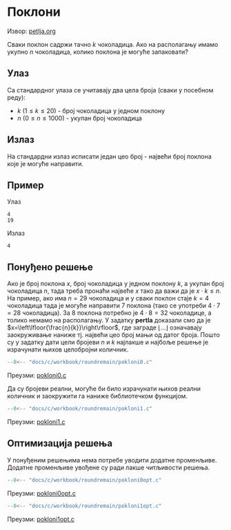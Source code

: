 # Поклони

Извор: [petlja.org](https://petlja.org/biblioteka/r/Zbirka/pokloni)

Сваки поклон садржи тачно $k$ чоколадица. Ако на располагању имамо укупно
$n$ чоколадица, колико поклона је могуће запаковати?

## Улаз

Са стандардног улаза се учитавају два цела броја (сваки у посебном реду):

- $k$ ($1\leq k\leq 20$) - број чоколадица у једном поклону
- $n$ ($0\leq n\leq 1000$) - укупан број чоколадица

## Излаз

На стандардни излаз исписати један цео број - највећи број поклона које је
могуће направити.

## Пример

Улаз

```text
4
19
```

Излаз

```text
4
```

## Понуђено решење

Ако је број поклона $x$, број чоколадица у једном поклону $k$, а укупан број
чоколадица $n$, тада треба пронаћи највеће $x$ тако да важи да је
$x\cdot k\leq n$. На пример, ако има $n=29$ чоколадица и у сваки поклон стаје
$k=4$ чоколадица тада је могуће направити $7$ поклона (тако се употреби
$4\cdot 7=28$ чоколадица). За $8$ поклона потребно је $4\cdot 8=32$ чоколадице,
а толико немамо на располагању. У задатку **pertla**
доказали смо да је $x=\left\lfloor{\frac{n}{k}}\right\rfloor$, где заграде
$\left\lfloor{\ldots}\right\rfloor$ означавају заокруживање наниже тј. највећи
цео број мањи од датог броја. Пошто су у задатку дати цели бројеви $n$ и $k$
најлакше и најбоље решење је израчунати њихов целобројни количник.

```c
--8<-- "docs/c/workbook/roundremain/pokloni0.c"
```

Преузми: [pokloni0.c](pokloni0.c)

Да су бројеви реални, могуће би било израчунати њихов реални количник и
заокружити га наниже библиотечком функцијом.

```c
--8<-- "docs/c/workbook/roundremain/pokloni1.c"
```

Преузми: [pokloni1.c](pokloni1.c)

## Оптимизација решења

У понуђеним решењима нема потребе уводити додатне променљиве. Додатне
променљиве увођене су ради лакше читљивости решења.

```c
--8<-- "docs/c/workbook/roundremain/pokloni0opt.c"
```

Преузми: [pokloni0opt.c](pokloni0opt.c)

```c
--8<-- "docs/c/workbook/roundremain/pokloni1opt.c"
```

Преузми: [pokloni1opt.c](pokloni0opt.c)
